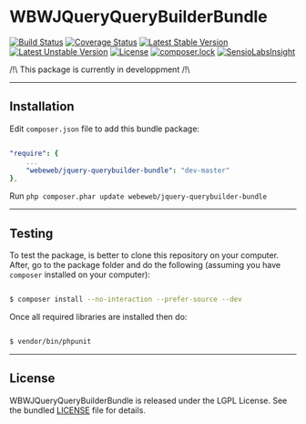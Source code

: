 WBWJQueryQueryBuilderBundle
====================

[![Build Status](https://travis-ci.org/webeweb/WBWJQueryQueryBuilderBundle.svg?branch=master)](https://travis-ci.org/webeweb/WBWJQueryQueryBuilderBundle) [![Coverage Status](https://coveralls.io/repos/github/webeweb/WBWJQueryQueryBuilderBundle/badge.svg?branch=master)](https://coveralls.io/github/webeweb/WBWJQueryQueryBuilderBundle?branch=master) [![Latest Stable Version](https://poser.pugx.org/webeweb/jquery-querybuilder-bundle/v/stable)](https://packagist.org/packages/webeweb/jquery-querybuilder-bundle) [![Latest Unstable Version](https://poser.pugx.org/webeweb/jquery-querybuilder-bundle/v/unstable)](https://packagist.org/packages/webeweb/jquery-querybuilder-bundle) [![License](https://poser.pugx.org/webeweb/jquery-querybuilder-bundle/license)](https://packagist.org/packages/webeweb/jquery-querybuilder-bundle) [![composer.lock](https://poser.pugx.org/webeweb/jquery-querybuilder-bundle/composerlock)](https://packagist.org/packages/webeweb/jquery-querybuilder-bundle) [![SensioLabsInsight](https://insight.sensiolabs.com/projects/57a910cc-74d4-4727-8c89-2805241f4ee6/mini.png)](https://insight.sensiolabs.com/projects/57a910cc-74d4-4727-8c89-2805241f4ee6)

/!\ This package is currently in developpment /!\

---

## Installation

Edit `composer.json` file to add this bundle package:

```yml

"require": {
    ...
    "webeweb/jquery-querybuilder-bundle": "dev-master"
},

```

Run `php composer.phar update webeweb/jquery-querybuilder-bundle`

---

## Testing

To test the package, is better to clone this repository on your computer. After, go to the package folder and do
the following (assuming you have `composer` installed on your computer):

```bash

$ composer install --no-interaction --prefer-source --dev

```

Once all required libraries are installed then do:

```bash

$ vendor/bin/phpunit

```

---

## License

WBWJQueryQueryBuilderBundle is released under the LGPL License. See the bundled [LICENSE](LICENSE) file for details.
